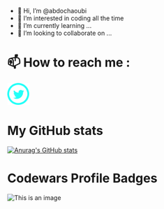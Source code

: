 - 👋 Hi, I’m @abdochaoubi
- 👀 I’m interested in coding all the time 
- 🌱 I’m currently learning ...
- 💞️ I’m looking to collaborate on ...
# 📫 How to reach me :
<a href="https://twitter.com/echaoubiabdo"> <img src="iconmonstr-twitter-5-240.png" width ="50" ></a>
# My GitHub stats
 [![Anurag's GitHub stats](https://github-readme-stats.vercel.app/api?username=abdochaoubi)](https://github.com/anuraghazra/github-readme-stats) 
#  Codewars Profile Badges
  ![This is an image](https://www.codewars.com/users/abdochaoubi/badges/large)

